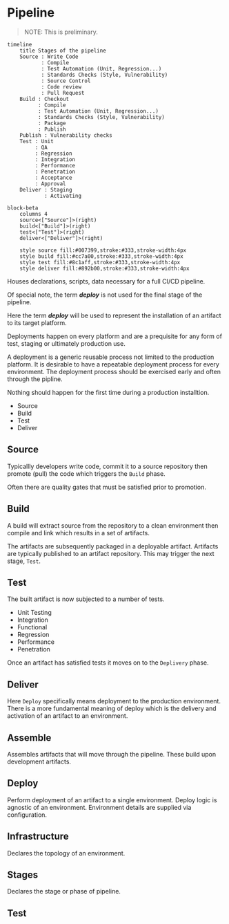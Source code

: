 
# Pipeline

> NOTE:
> This is preliminary.
>

```mermaid
timeline
    title Stages of the pipeline
    Source : Write Code
           : Compile
           : Test Automation (Unit, Regression...)
           : Standards Checks (Style, Vulnerability)
           : Source Control
           : Code review
           : Pull Request
    Build : Checkout
          : Compile
          : Test Automation (Unit, Regression...)
          : Standards Checks (Style, Vulnerability)
          : Package
          : Publish
    Publish : Vulnerability checks
    Test : Unit
         : QA
         : Regression
         : Integration
         : Performance
         : Penetration
         : Acceptance
         : Approval
    Deliver : Staging
            : Activating
```

<!-- ```mermaid
journey
    title Stages of the pipeline
    section Source
        a : c
    section Build
        a :  v
    section Test
        a : a
    section Deploy
        d : x
``` -->

```mermaid
block-beta
    columns 4
    source<["Source"]>(right)
    build<["Build"]>(right)
    test<["Test"]>(right)
    deliver<["Deliver"]>(right)

    style source fill:#007399,stroke:#333,stroke-width:4px
    style build fill:#cc7a00,stroke:#333,stroke-width:4px
    style test fill:#8c1aff,stroke:#333,stroke-width:4px
    style deliver fill:#892b00,stroke:#333,stroke-width:4px

```

Houses declarations, scripts, data necessary for a full CI/CD pipeline.

Of special note, the term ___deploy___ is not used for the final stage of the pipeline.

Here the term ___deploy___ will be used to represent the installation of an artifact to its target platform.

Deployments happen on every platform and are a prequisite for any form of test, staging or ultimately production use.

A deployment is a generic reusable process not limited to the production platform.  It is desirable to have a repeatable deployment process for every environment.  The deployment process should be exercised early and often through the pipline.

Nothing should happen for the first time during a production installtion.

- Source
- Build
- Test
- Deliver

## Source

Typicallly developers write code, commit it to a source repository then promote (pull) the code which triggers the `Build` phase.

Often there are quality gates that must be satisfied prior to promotion.

## Build

A build will extract source from the repository to a clean environment then compile and link which results in a set of artifacts.

The artifacts are subsequently packaged in a deployable artifact.  Artifacts are typically published to an artifact repository.  This may trigger the next stage, `Test`.

## Test

The built artifact is now subjected to a number of tests.

- Unit Testing
- Integration
- Functional
- Regression
- Performance
- Penetration

Once an artifact has satisfied tests it moves on to the `Deplivery` phase.

## Deliver

Here `Deploy` specifically means deployment to the production environment.  There is a more fundamental meaning of deploy which is the delivery and activation of an artifact to an environment.


## Assemble

Assembles artifacts that will move through the pipeline.
These build upon development artifacts.

## Deploy

Perform deployment of an artifact to a single environment.
Deploy logic is agnostic of an environment.
Environment details are supplied via configuration.

## Infrastructure

Declares the topology of an environment.

## Stages

Declares the stage or phase of pipeline.

## Test

